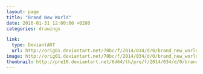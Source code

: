 ```yaml
---
layout: page
title: "Brand New World"
date: 2016-01-31 12:00:00 +0200
categories: drawings

link:
  type: DeviantART
  url: http://orig01.deviantart.net/70bc/f/2014/034/d/0/brand_new_world_by_eligius57-d74etqy.jpg
image: http://orig01.deviantart.net/70bc/f/2014/034/d/0/brand_new_world_by_eligius57-d74etqy.jpg
thumbnail: http://pre10.deviantart.net/6d64/th/pre/f/2014/034/d/0/brand_new_world_by_eligius57-d74etqy.jpg
---
```

